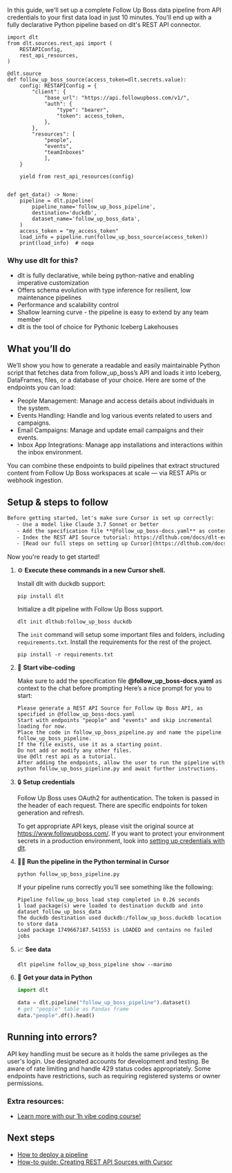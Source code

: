In this guide, we'll set up a complete Follow Up Boss data pipeline from API credentials to your first data load in just 10 minutes. You'll end up with a fully declarative Python pipeline based on dlt's REST API connector.

```python-outcome
import dlt
from dlt.sources.rest_api import (
    RESTAPIConfig,
    rest_api_resources,
)

@dlt.source
def follow_up_boss_source(access_token=dlt.secrets.value):
    config: RESTAPIConfig = {
        "client": {
            "base_url": "https://api.followupboss.com/v1/",
            "auth": {
                "type": "bearer",
                "token": access_token,
            },
        },
        "resources": [
            "people",
            "events",
            "teamInboxes"
            ],
    }

    yield from rest_api_resources(config)


def get_data() -> None:
    pipeline = dlt.pipeline(
        pipeline_name='follow_up_boss_pipeline',
        destination='duckdb',
        dataset_name='follow_up_boss_data', 
    )
    access_token = "my_access_token"
    load_info = pipeline.run(follow_up_boss_source(access_token))
    print(load_info)  # noqa
```

### Why use dlt for this?

- dlt is fully declarative, while being python-native and enabling imperative customization
- Offers schema evolution with type inference for resilient, low maintenance pipelines
- Performance and scalability control
- Shallow learning curve - the pipeline is easy to extend by any team member
- dlt is the tool of choice for Pythonic Iceberg Lakehouses

## What you’ll do

We’ll show you how to generate a readable and easily maintainable Python script that fetches data from follow_up_boss’s API and loads it into Iceberg, DataFrames, files, or a database of your choice. Here are some of the endpoints you can load:

- People Management: Manage and access details about individuals in the system.
- Events Handling: Handle and log various events related to users and campaigns.
- Email Campaigns: Manage and update email campaigns and their events.
- Inbox App Integrations: Manage app installations and interactions within the inbox environment.

You can combine these endpoints to build pipelines that extract structured content from Follow Up Boss workspaces at scale — via REST APIs or webhook ingestion.

## Setup & steps to follow

```default
Before getting started, let's make sure Cursor is set up correctly:
   - Use a model like Claude 3.7 Sonnet or better
   - Add the specification file **@follow_up_boss-docs.yaml** as context
   - Index the REST API Source tutorial: https://dlthub.com/docs/dlt-ecosystem/verified-sources/rest_api/ and add it to context as **@dlt rest api**
   - [Read our full steps on setting up Cursor](https://dlthub.com/docs/dlt-ecosystem/llm-tooling/cursor-restapi#23-configuring-cursor-with-documentation)
```

Now you're ready to get started! 

1. ⚙️ **Execute these commands in a new Cursor shell.**
    
    Install dlt with duckdb support:
    ```shell
    pip install dlt
    ```

    Initialize a dlt pipeline with Follow Up Boss support.
    ```shell
    dlt init dlthub:follow_up_boss duckdb
    ```

    The `init` command will setup some important files and folders, including `requirements.txt`. Install the requirements for the rest of the project.
    ```shell
    pip install -r requirements.txt
    ```
    
2. 🤠 **Start vibe-coding**
    
    Make sure to add the specification file **@follow_up_boss-docs.yaml** as context to the chat before prompting
    Here’s a nice prompt for you to start: 
    
    ```prompt
    Please generate a REST API Source for Follow Up Boss API, as specified in @follow_up_boss-docs.yaml 
    Start with endpoints "people" and "events" and skip incremental loading for now. 
    Place the code in follow_up_boss_pipeline.py and name the pipeline follow_up_boss_pipeline. 
    If the file exists, use it as a starting point. 
    Do not add or modify any other files. 
    Use @dlt rest api as a tutorial. 
    After adding the endpoints, allow the user to run the pipeline with python follow_up_boss_pipeline.py and await further instructions.
    ```

    
3. 🔒 **Setup credentials** 
    
    Follow Up Boss uses OAuth2 for authentication. The token is passed in the header of each request. There are specific endpoints for token generation and refresh.
    
    To get appropriate API keys, please visit the original source at https://www.followupboss.com/.
    If you want to protect your environment secrets in a production environment, look into [setting up credentials with dlt](https://dlthub.com/docs/walkthroughs/add_credentials).
    
4. 🏃‍♀️ **Run the pipeline in the Python terminal in Cursor**
    
    ```shell
    python follow_up_boss_pipeline.py
    ```
    
    If your pipeline runs correctly you’ll see something like the following:
    
    ```shell
    Pipeline follow_up_boss load step completed in 0.26 seconds
    1 load package(s) were loaded to destination duckdb and into dataset follow_up_boss_data
    The duckdb destination used duckdb:/follow_up_boss.duckdb location to store data
    Load package 1749667187.541553 is LOADED and contains no failed jobs
    ```
    
5. 📈 **See data**
    
    ```shell
    dlt pipeline follow_up_boss_pipeline show --marimo
    ```
    
6. 🐍 **Get your data in Python**
    
    ```python
    import dlt

   data = dlt.pipeline("follow_up_boss_pipeline").dataset()
   # get "people" table as Pandas frame
   data."people".df().head()
    ```

## Running into errors?

API key handling must be secure as it holds the same privileges as the user's login. Use designated accounts for development and testing. Be aware of rate limiting and handle 429 status codes appropriately. Some endpoints have restrictions, such as requiring registered systems or owner permissions.

### Extra resources:

- [Learn more with our 1h vibe coding course!](https://www.youtube.com/watch?v=GGid70rnJuM)

## Next steps

- [How to deploy a pipeline](https://dlthub.com/docs/walkthroughs/deploy-a-pipeline)
- [How-to guide: Creating REST API Sources with Cursor](https://dlthub.com/docs/dlt-ecosystem/llm-tooling/cursor-restapi)